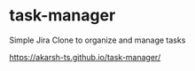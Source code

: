 # task-manager

Simple Jira Clone to organize and manage tasks

https://akarsh-ts.github.io/task-manager/
